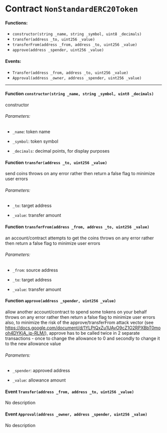 # Contract `NonStandardERC20Token`



#### Functions:
- `constructor(string _name, string _symbol, uint8 _decimals)`
- `transfer(address _to, uint256 _value)`
- `transferFrom(address _from, address _to, uint256 _value)`
- `approve(address _spender, uint256 _value)`

#### Events:
- `Transfer(address _from, address _to, uint256 _value)`
- `Approval(address _owner, address _spender, uint256 _value)`

---

#### Function `constructor(string _name, string _symbol, uint8 _decimals)`
constructor

###### Parameters:
- `_name`:        token name

- `_symbol`:      token symbol

- `_decimals`:    decimal points, for display purposes
#### Function `transfer(address _to, uint256 _value)`
send coins
throws on any error rather then return a false flag to minimize user errors

###### Parameters:
- `_to`:      target address

- `_value`:   transfer amount

#### Function `transferFrom(address _from, address _to, uint256 _value)`
an account/contract attempts to get the coins
throws on any error rather then return a false flag to minimize user errors

###### Parameters:
- `_from`:    source address

- `_to`:      target address

- `_value`:   transfer amount

#### Function `approve(address _spender, uint256 _value)`
allow another account/contract to spend some tokens on your behalf
throws on any error rather then return a false flag to minimize user errors
also, to minimize the risk of the approve/transferFrom attack vector
(see https://docs.google.com/document/d/1YLPtQxZu1UAvO9cZ1O2RPXBbT0mooh4DYKjA_jp-RLM/), approve has to be called twice
in 2 separate transactions - once to change the allowance to 0 and secondly to change it to the new allowance value

###### Parameters:
- `_spender`: approved address

- `_value`:   allowance amount


#### Event `Transfer(address _from, address _to, uint256 _value)`
No description
#### Event `Approval(address _owner, address _spender, uint256 _value)`
No description


